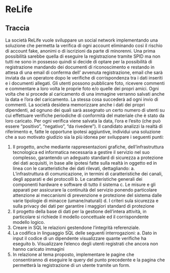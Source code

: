 # ReLife
## Traccia

La società ReLife vuole sviluppare un social network implementando una soluzione che permetta la verifica
di ogni account eliminando così il rischio di account fake, anonimi o di iscrizioni da parte di minorenni.
Una prima possibilità sarebbe quella di eseguire la registrazione tramite SPID ma non tutti ne sono in
possesso quindi si decide di optare per la possibilità di registrazione mandando dei documenti di
riconoscimento e restando in attesa di una email di conferma dell’ avvenuta registrazione, email che sarà
inviata da un operatore dopo le verifiche di corrispondenza tra i dati inseriti e i documenti allegati.
Gli utenti possono pubblicare foto, ricevere commenti e commentare a loro volta le proprie foto e/o quelle
dei propri amici.
Ogni volta che si procede al caricamento di una immagine verranno salvati anche la data e l’ora del
caricamento. La stessa cosa succederà ad ogni invio di commenti.
La società desidera memorizzare anche i dati dei propri dipendenti, ad ognuno dei quali sarà assegnato un
certo numero di utenti su cui effettuare verifiche periodiche di conformità del materiale che è stato da loro
caricato. Per ogni verifica viene salvata la data, l’ora e l’esito (che può essere “positivo”, “negativo”, “da
rivedere”).
Il candidato analizzi la realtà di riferimento e, fatte le opportune ipotesi aggiuntive, individui una soluzione
che a suo motivato giudizio sia la più idonea per sviluppare i seguenti punti:
1. Il progetto, anche mediante rappresentazioni grafiche, dell’infrastruttura tecnologica ed
informatica necessaria a gestire il servizio nel suo complesso, garantendo un adeguato standard di
sicurezza a protezione dei dati acquisiti, in base alle ipotesi fatte sulla realtà in oggetto ed in linea
con le caratteristiche dei dati rilevati, dettagliando:
a. L’infrastruttura di comunicazione, in termini di caratteristiche dei canali, degli apparati e
dei protocolli
b. Le caratteristiche generali dei componenti hardware e software di tutto il sistema
c. Le misure e gli apparati per assicurare la continuità del servizio ponendo particolare
attenzione ai meccanismi di prevenzione e protezione del sistema dalle varie tipologie di
minacce (umane/naturali)
d. I criteri sula sicurezza e sulla privacy dei dati per garantire i maggiori standard di protezione
2. Il progetto della base di dati per la gestione dell’intera attività, in particolare si richiede il modello
concettuale ed il corrispondente modello logico.
3. Creare in SQL le relazioni gestendone l’integrità referenziale.
4. La codifica in linguaggio SQL delle seguenti interrogazioni:
a. Dato in input il codice di un dipendente visualizzare quante verifiche ha eseguito
b. Visualizzare l’elenco degli utenti registrati che ancora non hanno caricato immagini
5. In relazione al tema proposto, implementare le pagine che consentiranno di eseguire le query del
punto precedente e la pagina che permetterà la registrazione di un utente tramite un form.
